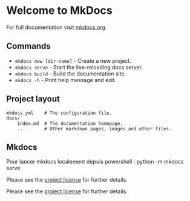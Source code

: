 # Welcome to MkDocs

For full documentation visit [mkdocs.org](https://www.mkdocs.org).

## Commands

* `mkdocs new [dir-name]` - Create a new project.
* `mkdocs serve` - Start the live-reloading docs server.
* `mkdocs build` - Build the documentation site.
* `mkdocs -h` - Print help message and exit.

## Project layout

    mkdocs.yml    # The configuration file.
    docs/
        index.md  # The documentation homepage.
        ...       # Other markdown pages, images and other files.

## Mkdocs 

Pour lancer mkdocs localement depuis powershell : 
python -m mkdocs serve 


Please see the [project license](about.md) for further details.

Please see the [project license](Conteneurisation/information.md) for further details.
